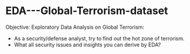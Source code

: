 # EDA---Global-Terrorism-dataset

Objective: Exploratory Data Analysis on Global Terrorism: 
  - As a security/defense analyst, try to find out the hot zone of terrorism.
  - What all security issues and insights you can derive by EDA?

